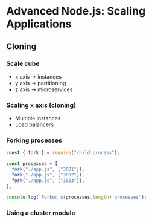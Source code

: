 # Advanced Node.js: Scaling Applications

## Cloning

### Scale cube

- x axis -> instances
- y axis -> partitioning
- z axis -> microservices

### Scaling x axis (cloning)

- Multiple instances
- Load balancers

### Forking processes

```js
const { fork } = require("child_process");

const processes = [
  fork("./app.js", ["3001"]),
  fork("./app.js", ["3002"]),
  fork("./app.js", ["3003"]),
];

console.log(`Forked ${processes.length} processes`);
```

### Using a cluster module

```js

```
